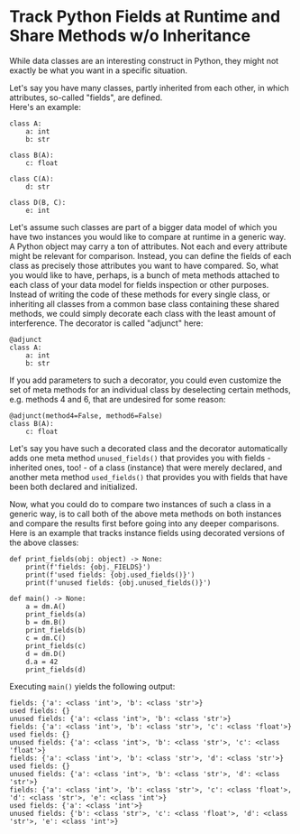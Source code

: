 # Track Python Fields at Runtime and Share Methods w/o Inheritance

While data classes are an interesting construct in Python, they might not exactly be what you want in a specific
situation.

Let's say you have many classes, partly inherited from each other, in which attributes, so-called "fields", are defined.  
Here's an example:

```
class A:
    a: int
    b: str

class B(A):
    c: float

class C(A):
    d: str

class D(B, C):
    e: int
```

Let's assume such classes are part of a bigger data model of which you have two instances you would like to compare
at runtime in a generic way. A Python object may carry a ton of attributes. Not each and every attribute might be
relevant for comparison. Instead, you can define the fields of each class as precisely those attributes you want to have
compared. So, what you would like to have, perhaps, is a bunch of meta methods attached to each class of your data model
for fields inspection or other purposes. Instead of writing the code of these methods for every single class, or
inheriting all classes from a common base class containing these shared methods, we could simply decorate each class
with the least amount of interference. The decorator is called "adjunct" here:

```
@adjunct
class A:
    a: int
    b: str
```

If you add parameters to such a decorator, you could even customize the set of meta methods for
an individual class by deselecting certain methods, e.g. methods 4 and 6, that are undesired for some reason:

```
@adjunct(method4=False, method6=False)
class B(A):
    c: float
```

Let's say you have such a decorated class and the decorator automatically adds one meta method ```unused_fields()```
that provides you with fields - inherited ones, too! - of a class (instance) that were merely declared, and another
meta method ```used_fields()``` that provides you with fields that have been both declared and initialized.

Now, what you could do to compare two instances of such a class in a generic way, is to call both of the above meta
methods on both instances and compare the results first before going into any deeper comparisons. Here is an example
that tracks instance fields using decorated versions of the above classes:

```
def print_fields(obj: object) -> None:
    print(f'fields: {obj._FIELDS}')
    print(f'used fields: {obj.used_fields()}')
    print(f'unused fields: {obj.unused_fields()}')

def main() -> None:
    a = dm.A()
    print_fields(a)
    b = dm.B()
    print_fields(b)
    c = dm.C()
    print_fields(c)
    d = dm.D()
    d.a = 42
    print_fields(d)
```

Executing ```main()``` yields the following output:

```
fields: {'a': <class 'int'>, 'b': <class 'str'>}
used fields: {}
unused fields: {'a': <class 'int'>, 'b': <class 'str'>}
fields: {'a': <class 'int'>, 'b': <class 'str'>, 'c': <class 'float'>}
used fields: {}
unused fields: {'a': <class 'int'>, 'b': <class 'str'>, 'c': <class 'float'>}
fields: {'a': <class 'int'>, 'b': <class 'str'>, 'd': <class 'str'>}
used fields: {}
unused fields: {'a': <class 'int'>, 'b': <class 'str'>, 'd': <class 'str'>}
fields: {'a': <class 'int'>, 'b': <class 'str'>, 'c': <class 'float'>, 'd': <class 'str'>, 'e': <class 'int'>}
used fields: {'a': <class 'int'>}
unused fields: {'b': <class 'str'>, 'c': <class 'float'>, 'd': <class 'str'>, 'e': <class 'int'>}
```
